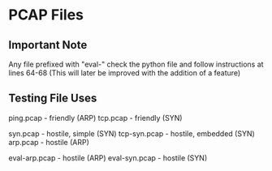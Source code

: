 # PCAP Files

## Important Note
Any file prefixed with "eval-" check the python file and follow instructions at lines 64-68 (This will later be improved with the addition of a feature)

## Testing File Uses

ping.pcap - friendly (ARP)
tcp.pcap - friendly (SYN)

syn.pcap - hostile, simple (SYN)
tcp-syn.pcap - hostile, embedded (SYN)
arp.pcap - hostile (ARP)

eval-arp.pcap - hostile (ARP)
eval-syn.pcap - hostile (SYN)

